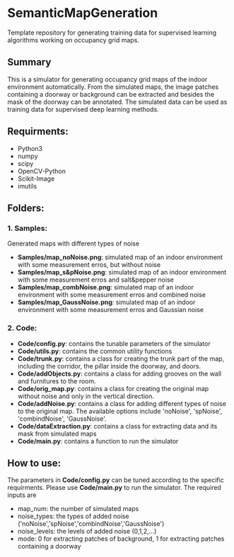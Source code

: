 # SemanticMapGeneration
Template repository for generating training data for supervised learning algorithms working on occupancy grid maps.
## Summary
This is a simulator for generating occupancy grid maps of the indoor environment automatically. From the simulated maps, the image patches containing a doorway or background can be extracted and besides the mask of the doorway can be annotated. The simulated data can be used as training data for supervised deep learning methods.

## Requirments:
* Python3
* numpy
* scipy
* OpenCV-Python
* Scikit-Image
* imutils

## Folders:
### 1. Samples:
Generated maps with different types of noise  
* __Samples/map_noNoise.png__: simulated map of an indoor environment with some measurement erros, but without noise
* __Samples/map_s&pNoise.png__: simulated map of an indoor environment with some measurement erros and salt&pepper noise
* __Samples/map_combNoise.png__: simulated map of an indoor environment with some measurement erros and combined noise
* __Samples/map_GaussNoise.png__: simulated map of an indoor environment with some measurement erros and Gaussian noise

### 2. Code:

* __Code/config.py__: contains the tunable parameters of the simulator
* __Code/utils.py__: contains the common utility functions
* __Code/trunk.py__: contains a class for creating the trunk part of the map, including the corridor, the pillar inside the doorway, and doors.
* __Code/addObjects.py__: contains a class for adding grooves on the wall and furnitures to the room.
* __Code/orig_map.py__: contains a class for creating the original map without noise and only in the vertical direction.
* __Code/addNoise.py__: contains a class for adding different types of noise to the original map. The available options include 'noNoise', 'spNoise', 'combindNoise', 'GaussNoise'.
* __Code/dataExtraction.py__: contains a class for extracting data and its mask from simulated maps
* __Code/main.py__: contains a function to run the simulator

## How to use:
The parameters in __Code/config.py__ can be tuned according to the specific requirments. Please use __Code/main.py__ to run the simulator.
The required inputs are
* map_num: the number of simulated maps
* noise_types: the types of added noise ('noNoise','spNoise','combindNoise','GaussNoise')
* noise_levels: the levels of added noise (0,1,2,...)
* mode: 0 for extracting patches of background, 1 for extracting patches containing a doorway

